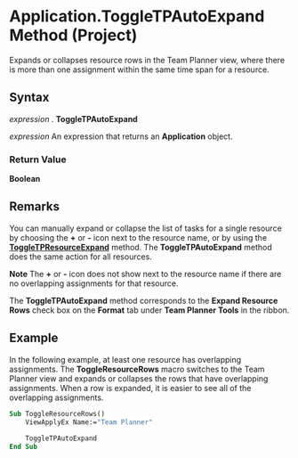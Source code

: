 
# Application.ToggleTPAutoExpand Method (Project)

Expands or collapses resource rows in the Team Planner view, where there is more than one assignment within the same time span for a resource.


## Syntax

 _expression_ . **ToggleTPAutoExpand**

 _expression_ An expression that returns an **Application** object.


### Return Value

 **Boolean**


## Remarks

You can manually expand or collapse the list of tasks for a single resource by choosing the  **+** or **-** icon next to the resource name, or by using the **[ToggleTPResourceExpand](a4e39a14-3ba7-25b0-470e-a49c5586d490.md)** method. The **ToggleTPAutoExpand** method does the same action for all resources.


 **Note**  The  **+** or **-** icon does not show next to the resource name if there are no overlapping assignments for that resource.

The  **ToggleTPAutoExpand** method corresponds to the **Expand Resource Rows** check box on the **Format** tab under **Team Planner Tools** in the ribbon.


## Example

In the following example, at least one resource has overlapping assignments. The  **ToggleResourceRows** macro switches to the Team Planner view and expands or collapses the rows that have overlapping assignments. When a row is expanded, it is easier to see all of the overlapping assignments.


```vb
Sub ToggleResourceRows() 
    ViewApplyEx Name:="Team Planner" 
 
    ToggleTPAutoExpand 
End Sub

```


